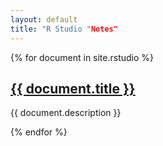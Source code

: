 ```yaml
---
layout: default
title: "R Studio "Notes"
---
```

{% for document in site.rstudio %}

<h2><a href = "{{document.url | prepend: site.baseurl }}">{{ document.title }}</a></h2>
<p>
{{ document.description }}
</p>

{% endfor %}
